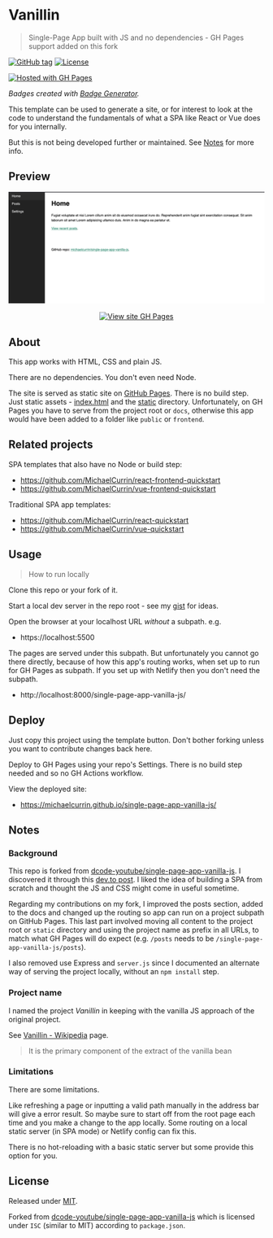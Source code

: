 # Vanillin
> Single-Page App built with JS and no dependencies - GH Pages support added on this fork

[![GitHub tag](https://img.shields.io/github/tag/MichaelCurrin/single-page-app-vanilla-js)](https://github.com/MichaelCurrin/single-page-app-vanilla-js/tags/?include_prereleases&sort=semver)
[![License](https://img.shields.io/badge/License-MIT-blue)](#license)

[![Hosted with GH Pages](https://img.shields.io/badge/Hosted_with-GitHub_Pages-blue?logo=github&logoColor=white)](https://pages.github.com/)

_Badges created with [Badge Generator](https://michaelcurrin.github.io/badge-generator/badge-generator)._

This template can be used to generate a site, or for interest to look at the code to understand the fundamentals of what a SPA like React or Vue does for you internally.

But this is not being developed further or maintained. See [Notes](#notes) for more info.


## Preview

<div align="center">
    <a href="https://michaelcurrin.github.io/single-page-app-vanilla-js/">
        <img src="/sample.png" alt="Sample screenshot" width="700" title="Go to website">
    </a>
</div>

<div align="center">

[![View site GH Pages](https://img.shields.io/badge/View_site-GH_Pages-2ea44f?style=for-the-badge)](https://michaelcurrin.github.io/single-page-app-vanilla-js/)

</div>


## About

This app works with HTML, CSS and plain JS.

There are no dependencies. You don't even need Node.

The site is served as static site on [GitHub Pages](https://pages.github.com/). There is no build step. Just static assets - [index.html](/index.html) and the [static](/static/) directory. Unfortunately, on GH Pages you have to serve from the project root or `docs`, otherwise this app would have been added to a folder like `public` or `frontend`.


## Related projects

SPA templates that also have no Node or build step:

- https://github.com/MichaelCurrin/react-frontend-quickstart 
- https://github.com/MichaelCurrin/vue-frontend-quickstart

Traditional SPA app templates:

- https://github.com/MichaelCurrin/react-quickstart 
- https://github.com/MichaelCurrin/vue-quickstart


## Usage
> How to run locally

Clone this repo or your fork of it.

Start a local dev server in the repo root - see my [gist](https://gist.github.com/MichaelCurrin/1a6116a4e0918c8468dc7e1a701a5f95) for ideas.

Open the browser at your localhost URL _without_ a subpath. e.g.

- https://localhost:5500

The pages are served under this subpath. But unfortunately you cannot go there directly, because of how this app's routing works, when set up to run for GH Pages as subpath. If you set up with Netlify then you don't need the subpath.

- http://localhost:8000/single-page-app-vanilla-js/


## Deploy

Just copy this project using the template button. Don't bother forking unless you want to contribute changes back here.

Deploy to GH Pages using your repo's Settings. There is no build step needed and so no GH Actions workflow.

View the deployed site:

- https://michaelcurrin.github.io/single-page-app-vanilla-js/


## Notes

### Background

This repo is forked from [dcode-youtube/single-page-app-vanilla-js](https://github.com/dcode-youtube/single-page-app-vanilla-js). I discovered it through this [dev.to post](https://dev.to/dcodeyt/building-a-single-page-app-without-frameworks-hl9). I liked the idea of building a SPA from scratch and thought the JS and CSS might come in useful sometime.

Regarding my contributions on my fork, I improved the posts section, added to the docs and changed up the routing so app can run on a project subpath on GitHub Pages. This last part involved moving all content to the project root or `static` directory and using the project name as prefix in all URLs, to match what GH Pages will do expect (e.g. `/posts` needs to be `/single-page-app-vanilla-js/posts`).

I also removed use Express and `server.js` since I documented an alternate way of serving the project locally, without an `npm install` step.

### Project name

I named the project _Vanillin_ in keeping with the vanilla JS approach of the original project.

See [Vanillin - Wikipedia](https://en.wikipedia.org/wiki/Vanillin) page.

> It is the primary component of the extract of the vanilla bean

### Limitations

There are some limitations. 

Like refreshing a page or inputting a valid path manually in the address bar will give a error result. So maybe sure to start off from the root page each time and you make a change to the app locally. Some routing on a local static server (in SPA mode) or Netlify config can fix this.

There is no hot-reloading with a basic static server but some provide this option for you.


## License

Released under [MIT](/LICENSE).

Forked from [dcode-youtube/single-page-app-vanilla-js](https://github.com/dcode-youtube/single-page-app-vanilla-js) which is licensed under `ISC` (similar to MIT) according to `package.json`.
